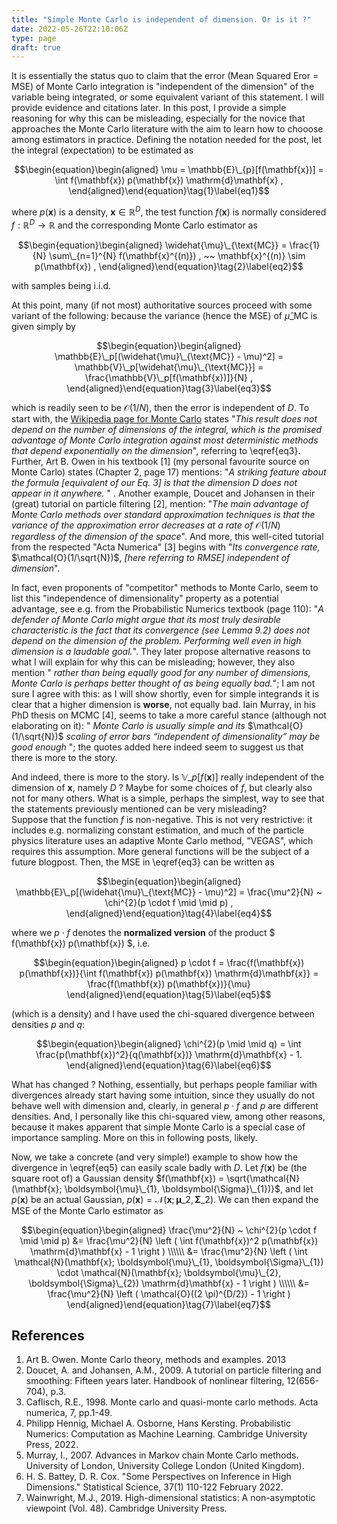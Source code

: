 ```yaml
---
title: "Simple Monte Carlo is independent of dimension. Or is it ?"
date: 2022-05-26T22:10:06Z
type: page
draft: true
---
```


It is essentially the status quo to claim that the error (Mean Squared Eror = MSE) of Monte Carlo integration is "independent of the dimension" of the variable being integrated, or some equivalent variant of this statement. I will provide evidence and citations later. In this post, I provide a simple reasoning for why this can be misleading, especially for the novice that approaches the Monte Carlo literature with the aim to learn how to chooose among estimators in practice. 
Defining the notation needed for the post, let the integral (expectation) to be estimated as 

$$\begin{equation}\begin{aligned}
\mu = \mathbb{E}\_{p}[f(\mathbf{x})] = \int f(\mathbf{x}) p(\mathbf{x}) \mathrm{d}\mathbf{x} , 
\end{aligned}\end{equation}\tag{1}\label{eq1}$$

where $p(\mathbf{x})$ is a density, $\mathbf{x} \in \mathbb{R}^{D}$, the test function $f(\mathbf{x})$ is normally considered $f: \mathbb{R}^D \rightarrow \mathbb{R}$ and the corresponding Monte Carlo estimator as 

$$\begin{equation}\begin{aligned}
\widehat{\mu}\_{\text{MC}} = \frac{1}{N} \sum\_{n=1}^{N} f(\mathbf{x}^{(n)}) , ~~ \mathbf{x}^{(n)} \sim p(\mathbf{x}) ,
\end{aligned}\end{equation}\tag{2}\label{eq2}$$

with samples being i.i.d. 

At this point, many (if not most) authoritative sources proceed with some variant of the following: because the variance (hence the MSE) of $\widehat{\mu}\_{\text{MC}}$ is given simply by

$$\begin{equation}\begin{aligned}
\mathbb{E}\_p[(\widehat{\mu}\_{\text{MC}} - \mu)^2] = \mathbb{V}\_p[\widehat{\mu}\_{\text{MC}}] = \frac{\mathbb{V}\_p[f(\mathbf{x})]}{N} , 
\end{aligned}\end{equation}\tag{3}\label{eq3}$$

which is readily seen to be $\mathcal{O}(1/N)$, then the error is independent of $D$. To start with, the [Wikipedia page for Monte Carlo](https://en.wikipedia.org/wiki/Monte_Carlo_integration) states "*This result does not depend on the number of dimensions of the integral, which is the promised advantage of Monte Carlo integration against most deterministic methods that depend exponentially on the dimension*", referring to \eqref{eq3}. Further, Art B. Owen in his textbook [1] (my personal favourite source on Monte Carlo) states (Chapter 2, page 17) mentions: "*A striking feature about the formula [equivalent of our Eq. 3] is that the dimension* $D$ *does not appear in it anywhere.* " .
Another example, Doucet and Johansen in their (great) tutorial on particle filtering [2], mention: "*The main advantage of Monte Carlo methods over standard approximation techniques is that the variance of the approximation error decreases at a rate of*  $\mathcal{O}(1/N)$ *regardless of the dimension of the space*".  And more, this well-cited tutorial from the respected "Acta Numerica" [3] begins with "*Its convergence rate,* $\mathcal{O}(1/\sqrt{N})$, *[here referring to RMSE] independent of dimension*". 

In fact, even proponents of "competitor" methods to Monte Carlo, seem to list this "independence of dimensionality" property as a potential advantage, see e.g. from the Probabilistic Numerics textbook (page 110): "*A defender of Monte Carlo might argue that its most truly desirable characteristic is the fact that its convergence (see Lemma 9.2) does not depend on the dimension of the problem. Performing well even in high dimension is a laudable goal.*". They later propose alternative reasons to what I will explain for why this can be misleading; however, they also mention " *rather than being equally good for any number of dimensions, Monte Carlo is perhaps better thought of as being equally bad.*"; I am not sure I agree with this: as I will show shortly, even for simple integrands it is clear that a higher dimension is **worse**, not equally bad. Iain Murray, in his PhD thesis on MCMC [4], seems to take a more careful stance (although not elaborating on it): " *Monte Carlo is usually simple and its* $\mathcal{O}(1/\sqrt{N})$ *scaling of error bars “independent of dimensionality” may be good enough* "; the quotes added here indeed seem to suggest us that there is more to the story.  

And indeed, there is more to the story. Is $\mathbb{V}\_p[f(\mathbf{x})]$ really independent of the dimension of $\mathbf{x}$, namely $D$ ? Maybe for some choices of $f$, but clearly also not for many others. What is a simple, perhaps the simplest, way to see that the statements previously mentioned can be very misleading?  
Suppose that the function $f$ is non-negative. This is not very restrictive: it includes e.g. normalizing constant estimation, and much of the particle physics literature uses an adaptive Monte Carlo method, "VEGAS", which requires this assumption. More general functions will be the subject of a future blogpost. Then, the MSE in \eqref{eq3} can be written as 

$$\begin{equation}\begin{aligned}
\mathbb{E}\_p[(\widehat{\mu}\_{\text{MC}} - \mu)^2] = \frac{\mu^2}{N} ~ \chi^{2}(p \cdot f \mid \mid p) , 
\end{aligned}\end{equation}\tag{4}\label{eq4}$$

where we $p \cdot f$ denotes the **normalized version** of the product $ f(\mathbf{x}) p(\mathbf{x}) $, i.e. 


$$\begin{equation}\begin{aligned}
p \cdot f = \frac{f(\mathbf{x}) p(\mathbf{x})}{\int f(\mathbf{x}) p(\mathbf{x}) \mathrm{d}\mathbf{x}} =  \frac{f(\mathbf{x}) p(\mathbf{x})}{\mu}
\end{aligned}\end{equation}\tag{5}\label{eq5}$$

(which is a density) and I have used the chi-squared divergence between densities $p$ and $q$:

$$\begin{equation}\begin{aligned}
\chi^{2}(p \mid \mid q) = \int \frac{p(\mathbf{x})^2}{q(\mathbf{x})} \mathrm{d}\mathbf{x} - 1. 
\end{aligned}\end{equation}\tag{6}\label{eq6}$$

What has changed ? Nothing, essentially, but perhaps people familiar with divergences already start having some intuition, since they usually do not behave well with dimension and, clearly, in general $p \cdot f$ and $p$ are different densities. And, I personally like this chi-squared view, among other reasons, because it makes apparent that simple Monte Carlo is a special case of importance sampling. More on this in following posts, likely. 

Now, we take a concrete (and very simple!) example to show how the divergence in \eqref{eq5} can easily scale badly with $D$. Let $f(\mathbf{x})$ be (the square root of) a Gaussian density $f(\mathbf{x}) = \sqrt{\mathcal{N}(\mathbf{x}; \boldsymbol{\mu}\_{1}, \boldsymbol{\Sigma}\_{1})}$, and let $p(\mathbf{x})$ be an actual Gaussian, $p(\mathbf{x}) = \mathcal{N}(\mathbf{x}; \boldsymbol{\mu}\_{2},  \boldsymbol{\Sigma}\_{2})$. 
We can then expand the MSE of the Monte Carlo estimator as 

$$\begin{equation}\begin{aligned}
\frac{\mu^2}{N} ~ \chi^{2}(p \cdot f \mid \mid p) &= \frac{\mu^2}{N}  \left ( \int f(\mathbf{x})^2 p(\mathbf{x}) \mathrm{d}\mathbf{x} - 1 \right )  \\\\\\
&= \frac{\mu^2}{N}  \left ( \int \mathcal{N}(\mathbf{x}; \boldsymbol{\mu}\_{1},  \boldsymbol{\Sigma}\_{1}) \cdot \mathcal{N}(\mathbf{x}; \boldsymbol{\mu}\_{2},  \boldsymbol{\Sigma}\_{2})  \mathrm{d}\mathbf{x} - 1 \right ) \\\\\\
&=  \frac{\mu^2}{N}  \left ( \mathcal{O}((2 \pi)^{D/2}) - 1 \right )
\end{aligned}\end{equation}\tag{7}\label{eq7}$$



## References
1. Art B. Owen. Monte Carlo theory, methods and examples. 2013
2. Doucet, A. and Johansen, A.M., 2009. A tutorial on particle filtering and smoothing: Fifteen years later. Handbook of nonlinear filtering, 12(656-704), p.3.
3. Caflisch, R.E., 1998. Monte carlo and quasi-monte carlo methods. Acta numerica, 7, pp.1-49.
4. Philipp Hennig, Michael A. Osborne, Hans Kersting. Probabilistic Numerics: Computation as Machine Learning. Cambridge University Press, 2022.
5. Murray, I., 2007. Advances in Markov chain Monte Carlo methods. University of London, University College London (United Kingdom).
6. H. S. Battey, D. R. Cox. "Some Perspectives on Inference in High Dimensions." Statistical Science, 37(1) 110-122 February 2022.
7. Wainwright, M.J., 2019. High-dimensional statistics: A non-asymptotic viewpoint (Vol. 48). Cambridge University Press.